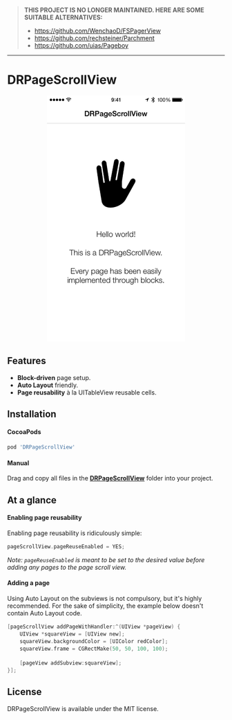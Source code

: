 > **THIS PROJECT IS NO LONGER MAINTAINED. HERE ARE SOME SUITABLE ALTERNATIVES:**
>
> - https://github.com/WenchaoD/FSPagerView
> - https://github.com/rechsteiner/Parchment
> - https://github.com/uias/Pageboy

---

DRPageScrollView
================

<p align="center">
	<img src="Assets/1.gif" alt="GIF 1" width="320px" />
</p>

## Features

- __Block-driven__ page setup.
- __Auto Layout__ friendly.
- __Page reusability__ à la UITableView reusable cells.

## Installation

#### CocoaPods

```ruby
pod 'DRPageScrollView'
```

#### Manual

Drag and copy all files in the [__DRPageScrollView__](DRPageScrollView) folder into your project.

## At a glance

#### Enabling page reusability

Enabling page reusability is ridiculously simple:

```objective-c
pageScrollView.pageReuseEnabled = YES;
```

_Note: `pageReuseEnabled` is meant to be set to the desired value before adding any pages to the page scroll view._

#### Adding a page

Using Auto Layout on the subviews is not compulsory, but it's highly recommended. For the sake of simplicity, the example below doesn't contain Auto Layout code.

```objective-c
[pageScrollView addPageWithHandler:^(UIView *pageView) {
    UIView *squareView = [UIView new];
    squareView.backgroundColor = [UIColor redColor];
    squareView.frame = CGRectMake(50, 50, 100, 100);
    
    [pageView addSubview:squareView];
}];
```

## License

DRPageScrollView is available under the MIT license.
